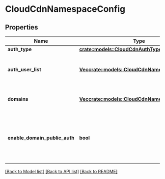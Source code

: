 # CloudCdnNamespaceConfig

## Properties

Name | Type | Description | Notes
------------ | ------------- | ------------- | -------------
**auth_type** | [**crate::models::CloudCdnAuthType**](CloudCdnAuthType.md) |  | 
**auth_user_list** | [**Vec<crate::models::CloudCdnNamespaceAuthUser>**](CloudCdnNamespaceAuthUser.md) | A list of CDN authenticated users for a given namespace. | 
**domains** | [**Vec<crate::models::CloudCdnNamespaceDomain>**](CloudCdnNamespaceDomain.md) | A list of CDN domains for a given namespace. | 
**enable_domain_public_auth** | **bool** | Whether or not to allow users to connect to the given namespace via domain name. | 

[[Back to Model list]](../README.md#documentation-for-models) [[Back to API list]](../README.md#documentation-for-api-endpoints) [[Back to README]](../README.md)


